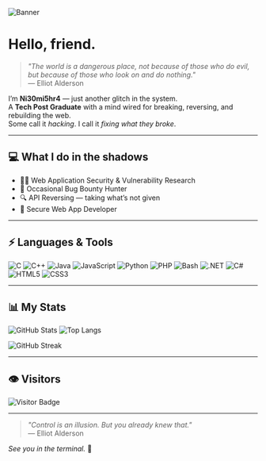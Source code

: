 ![Banner](https://your-banner-url-here) <!-- Replace with your banner image URL -->

# Hello, friend.

> *"The world is a dangerous place, not because of those who do evil, but because of those who look on and do nothing."*  
> — Elliot Alderson

I’m **Ni30mi5hr4** — just another glitch in the system.  
A **Tech Post Graduate** with a mind wired for breaking, reversing, and rebuilding the web.  
Some call it *hacking*. I call it *fixing what they broke*.

---

## 💻 What I do in the shadows

- 🕵️‍♂️ Web Application Security & Vulnerability Research
- 🐞 Occasional Bug Bounty Hunter
- 🔍 API Reversing — taking what’s not given
- 🧩 Secure Web App Developer

---

## ⚡ Languages & Tools

![C](https://img.shields.io/badge/C-%2300599C.svg?style=for-the-badge&logo=c&logoColor=white)
![C++](https://img.shields.io/badge/C++-%2300599C.svg?style=for-the-badge&logo=c%2B%2B&logoColor=white)
![Java](https://img.shields.io/badge/Java-%23ED8B00.svg?style=for-the-badge&logo=openjdk&logoColor=white)
![JavaScript](https://img.shields.io/badge/JavaScript-%23F7DF1E.svg?style=for-the-badge&logo=javascript&logoColor=black)
![Python](https://img.shields.io/badge/Python-%233776AB.svg?style=for-the-badge&logo=python&logoColor=white)
![PHP](https://img.shields.io/badge/PHP-%23777BB4.svg?style=for-the-badge&logo=php&logoColor=white)
![Bash](https://img.shields.io/badge/Bash-%234EAA25.svg?style=for-the-badge&logo=gnu-bash&logoColor=white)
![.NET](https://img.shields.io/badge/.NET-%23512BD4.svg?style=for-the-badge&logo=.net&logoColor=white)
![C#](https://img.shields.io/badge/C%23-%23239120.svg?style=for-the-badge&logo=c-sharp&logoColor=white)
![HTML5](https://img.shields.io/badge/HTML5-%23E34F26.svg?style=for-the-badge&logo=html5&logoColor=white)
![CSS3](https://img.shields.io/badge/CSS3-%231572B6.svg?style=for-the-badge&logo=css3&logoColor=white)

---

## 📊 My Stats

![GitHub Stats](https://github-readme-stats.vercel.app/api?username=Ni30mi5hr4&show_icons=true&theme=dark&hide_border=true)
![Top Langs](https://github-readme-stats.vercel.app/api/top-langs/?username=Ni30mi5hr4&layout=compact&theme=dark&hide_border=true)

![GitHub Streak](https://github-readme-streak-stats.herokuapp.com/?user=Ni30mi5hr4&theme=dark&hide_border=true)

---

## 👁️ Visitors

![Visitor Badge](https://komarev.com/ghpvc/?username=Ni30mi5hr4&color=red)

---


> *"Control is an illusion. But you already knew that."*  
> — Elliot Alderson

*See you in the terminal.* 👾


